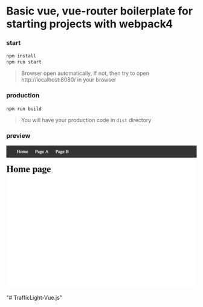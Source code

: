 # Basic vue, vue-router boilerplate for starting projects with webpack4

### start

```
npm install
npm run start
```

> Browser open automatically, If not, then try to open http://localhost:8080/ in your browser

### production

```
npm run build
```

> You will have your production code in `dist` directory

### preview

![Preview](https://github.com/CoonJS/vue-vue-router-simple-boilerplate/blob/master/src/assets/Preview.png?raw=true "Preview")




"# TrafficLight-Vue.js" 
